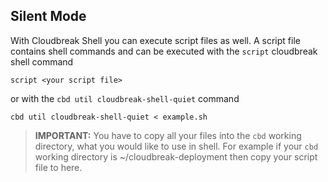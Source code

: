 ## Silent Mode

With Cloudbreak Shell you can execute script files as well. A script file contains shell commands and can 
be executed with the `script` cloudbreak shell command

```
script <your script file>
```

or with the `cbd util cloudbreak-shell-quiet` command

```
cbd util cloudbreak-shell-quiet < example.sh
```

>**IMPORTANT:** You have to copy all your files into the `cbd` working directory, what you would like to use in shell.
 For example if your `cbd` working directory is ~/cloudbreak-deployment then copy your script file to here.
